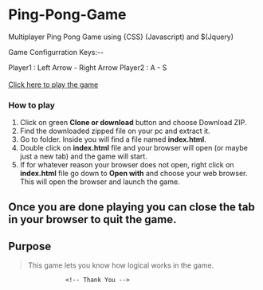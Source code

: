 # Ping-Pong-Game
Multiplayer Ping Pong Game using <HTML> {CSS} (Javascript) and $(Jquery)

Game Configurration Keys:--

Player1 : Left Arrow - Right Arrow
Player2 : A - S
<br><br>
<a href='https://raghabendradash.github.io/projects/ping-pong-game/'>Click here to play the game</a>

### How to play

1. Click on green **Clone or download** button and choose Download ZIP.
2. Find the downloaded zipped file on your pc and extract it.
3. Go to folder. Inside you will find a file named **index.html**.
4. Double click on **index.html** file and your browser will open (or maybe just a new tab) and the game will start.
5. If for whatever reason your browser does not open, right click on **index.html** file go down to **Open with**
   and choose your web browser. This will open the browser and launch the game.

Once you are done playing you can close the tab in your browser to quit the game.
---------------

## Purpose

> This game lets you know how logical works in the game.

                    <!-- Thank You -->